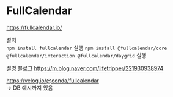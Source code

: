 # FullCalendar

https://fullcalendar.io/

설치  
`npm install fullcalendar` 실행
`npm install @fullcalendar/core @fullcalendar/interaction @fullcalendar/daygrid` 실행

설명 블로그
https://m.blog.naver.com/lifetripper/221930938974  
  
https://velog.io/@conda/fullcalendar  
-> DB 예시까지 있음